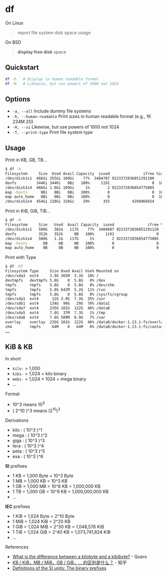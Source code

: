 # df

On Linux

> report file system disk space usage

On BSD

> **display free disk** space

## Quickstart

```bash
df -h   # Display in human readable format
df -H   # Likewise, but use powers of 1000 not 1024
```

## Options

- `-a, --all` Include dummy file systems
- `-h, --human-readable` Print sizes in human readable format (e.g., 1K 234M 2G)
- `-H, --si` Likewise, but use powers of 1000 not 1024
- `-T, --print-type` Print file system type

## Usage

Print in KB, GB, TB…

```bash
$ df -h
Filesystem     Size  Used Avail Capacity  iused               ifree %iused  Mounted on
/dev/disk1s1  466Gi 355Gi 109Gi    77%  3484707 9223372036851291100    0%   /
devfs         344Ki 344Ki   0Bi   100%     1191                   0  100%   /dev
/dev/disk1s4  466Gi 1.0Gi 109Gi     1%        2 9223372036854775805    0%   /private/var/vm
map -hosts      0Bi   0Bi   0Bi   100%        0                   0  100%   /net
map auto_home   0Bi   0Bi   0Bi   100%        0                   0  100%   /home
/dev/disk2s4  454Gi 128Gi 326Gi    29%      355          4294966924    0%   /Volumes/IceHe_何志远
```

Print in KiB, GiB, TiB…

```bash
$ df -H
Filesystem     Size   Used  Avail Capacity  iused               ifree %iused  Mounted on
/dev/disk1s1   500G   381G   117G    77%  3484687 9223372036851291120    0%   /
devfs          352k   352k     0B   100%     1191                   0  100%   /dev
/dev/disk1s4   500G   1.1G   117G     1%        2 9223372036854775805    0%   /private/var/vm
map -hosts       0B     0B     0B   100%        0                   0  100%   /net
map auto_home    0B     0B     0B   100%        0                   0  100%   /home
```

Print with Type

```bash
$ df -hT
Filesystem Type     Size Used Avail Use% Mounted on
/dev/sda3  ext4     3.9G 365M  3.3G  10% /
devtmpfs   devtmpfs 5.8G    0  5.8G   0% /dev
tmpfs      tmpfs    5.8G    0  5.8G   0% /dev/shm
tmpfs      tmpfs    5.8G 642M  5.2G  11% /run
tmpfs      tmpfs    5.8G    0  5.8G   0% /sys/fs/cgroup
/dev/sda1  ext4      12G 3.9G  7.3G  35% /usr
/dev/sdb1  ext4     134G  99G   29G  78% /data1
/dev/sda7  ext4     235G 101G  122G  46% /data0
/dev/sda5  ext4     7.8G  37M  7.3G   1% /tmp
/dev/sda6  ext4     7.8G 509M  6.9G   7% /var
overlay    overlay  235G 101G  122G  46% /data0/docker-1.13.1-fs/overlay/64fce5a854ba98f1dac917735fd4531bac33c29378a29d4523a283dbd5bd605b/merged
shm        tmpfs     64M    0   64M   0% /data0/docker-1.13.1-fs/containers/dc50f340afd86e2e93dbc0c76d36bb5379288d64e9f6eb23bb29b19a1633ba33/shm
……
```

## KiB & KB

In short

- `kilo-` = 1,000
- `kibi-` = 1,024 = kilo binary
- `mebi-` = 1,024 * 1024 = mega binary
- …

Format

- 10^3 means 10<sup>3</sup>
- ( 2^10 )^3 means (2<sup>10</sup>)<sup>3</sup>

Derivations

- kilo : ( 10^3 )^1
- mega : ( 10^3 )^2
- giga : ( 10^3 )^3
- tera : ( 10^3 )^4
- peta : ( 10^3 )^5
- exa : ( 10^3 )^6

**SI** prefixes

- 1 KB = 1,000 Byte = 10^3 Byte
- 1 MB = 1,000 KB = 10^3 KB
- 1 GB = 1,000 MB = 10^6 KB = 1,000,000 KB
- 1 TB = 1,000 GB = 10^9 KB = 1,000,000,000 KB
- …

**IEC** prefixes

- 1 KiB = 1,024 Byte = 2^10 Byte
- 1 MiB = 1,024 KiB = 2^20 KB
- 1 GiB = 1,024 MiB = 2^30 KB = 1,048,576 KiB
- 1 TiB = 1,024 GiB = 2^40 KB = 1,073,741,824 KiB
- …

References

- [What is the difference between a kilobyte and a kibibyte?](https://www.quora.com/What-is-the-difference-between-a-kilobyte-and-a-kibibyte) - Quaro
- [KB / KiB，MB / MiB，GB / GiB，… 的区别是什么？](https://www.zhihu.com/question/24601215) - 知乎
- [Definitions of the SI units: The binary prefixes](https://physics.nist.gov/cuu/Units/binary.html)
